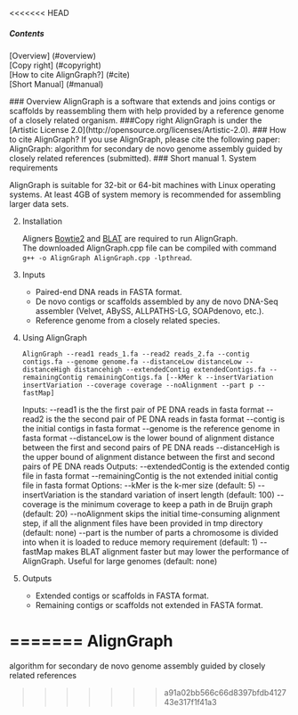 <<<<<<< HEAD
##### Contents
[Overview] (#overview)  
[Copy right] (#copyright)  
[How to cite AlignGraph?] (#cite)  
[Short Manual] (#manual)  

<a name="overview"/>
### Overview
AlignGraph is a software that extends and joins contigs or scaffolds by reassembling them with help provided by a reference genome of a closely related organism.

<a name="copyright"/>
###Copy right
AlignGraph is under the [Artistic License 2.0](http://opensource.org/licenses/Artistic-2.0).

<a name="cite"/>
### How to cite AlignGraph?
If you use AlignGraph, please cite the following paper:
AlignGraph: algorithm for secondary de novo genome assembly guided by closely related references (submitted).

<a name="manual"/>
### Short manual
1. System requirements

   AlignGraph is suitable for 32-bit or 64-bit machines with Linux operating systems. At least 4GB of system memory is recommended for assembling larger data sets.

2. Installation

   Aligners [Bowtie2](http://bowtie-bio.sourceforge.net/bowtie2/index.shtml) and [BLAT](http://genome.ucsc.edu/FAQ/FAQblat.html) are required to run AlignGraph.  
   The downloaded AlignGraph.cpp file can be compiled with command `g++ -o AlignGraph AlignGraph.cpp -lpthread`.

3. Inputs
   * Paired-end DNA reads in FASTA format.
   * De novo contigs or scaffolds assembled by any de novo DNA-Seq assembler (Velvet, ABySS, ALLPATHS-LG, SOAPdenovo, etc.).
   * Reference genome from a closely related species.

4. Using AlignGraph

   ```
   AlignGraph --read1 reads_1.fa --read2 reads_2.fa --contig contigs.fa --genome genome.fa --distanceLow distanceLow --distanceHigh distancehigh --extendedContig extendedContigs.fa --remainingContig remainingContigs.fa [--kMer k --insertVariation insertVariation --coverage coverage --noAlignment --part p --fastMap]
   ```

   Inputs:
   --read1 is the the first pair of PE DNA reads in fasta format
   --read2 is the the second pair of PE DNA reads in fasta format
   --contig is the initial contigs in fasta format
   --genome is the reference genome in fasta format
   --distanceLow is the lower bound of alignment distance between the first and second pairs of PE DNA reads
   --distanceHigh is the upper bound of alignment distance between the first and second pairs of PE DNA reads
   Outputs:
   --extendedContig is the extended contig file in fasta format
   --remainingContig is the not extended initial contig file in fasta format
   Options:
   --kMer is the k-mer size (default: 5)
   --insertVariation is the standard variation of insert length (default: 100)
   --coverage is the minimum coverage to keep a path in de Bruijn graph (default: 20)
   --noAlignment skips the initial time-consuming alignment step, if all the alignment files have been provided in tmp directory (default: none)
   --part is the number of parts a chromosome is divided into when it is loaded to reduce memory requirement (default: 1)
   --fastMap makes BLAT alignment faster but may lower the performance of AlignGraph. Useful for large genomes (default: none)

5. Outputs
   * Extended contigs or scaffolds in FASTA format.
   * Remaining contigs or scaffolds not extended in FASTA format.
   
=======
AlignGraph
==========

algorithm for secondary de novo genome assembly guided by closely related references
>>>>>>> a91a02bb566c66d8397bfdb412743e317f1f41a3
